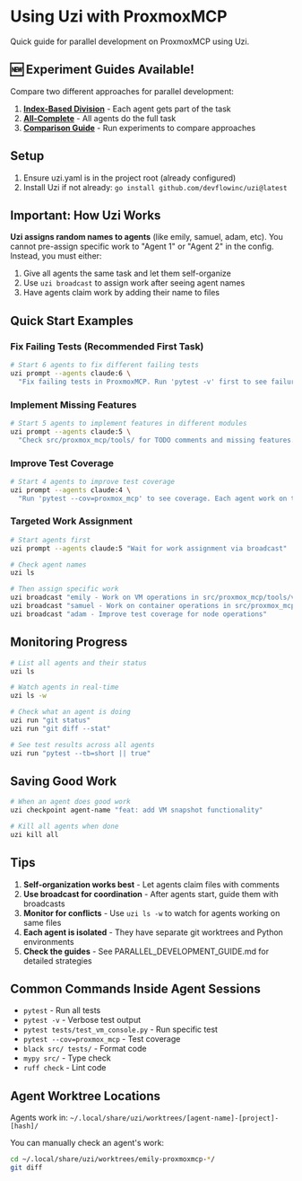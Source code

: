 # Using Uzi with ProxmoxMCP

Quick guide for parallel development on ProxmoxMCP using Uzi.

## 🆕 Experiment Guides Available!

Compare two different approaches for parallel development:

1. **[Index-Based Division](UZI_EXPERIMENT_INDEX_BASED.md)** - Each agent gets part of the task
2. **[All-Complete](UZI_EXPERIMENT_ALL_COMPLETE.md)** - All agents do the full task
3. **[Comparison Guide](UZI_EXPERIMENT_GUIDE.md)** - Run experiments to compare approaches

## Setup

1. Ensure uzi.yaml is in the project root (already configured)
2. Install Uzi if not already: `go install github.com/devflowinc/uzi@latest`

## Important: How Uzi Works

**Uzi assigns random names to agents** (like emily, samuel, adam, etc). You cannot pre-assign specific work to "Agent 1" or "Agent 2" in the config. Instead, you must either:

1. Give all agents the same task and let them self-organize
2. Use `uzi broadcast` to assign work after seeing agent names
3. Have agents claim work by adding their name to files

## Quick Start Examples

### Fix Failing Tests (Recommended First Task)

```bash
# Start 6 agents to fix different failing tests
uzi prompt --agents claude:6 \
  "Fix failing tests in ProxmoxMCP. Run 'pytest -v' first to see failures. Each agent should pick different test files to work on. Add '# Working on this - [your_agent_name]' at the top of your chosen test file."
```

### Implement Missing Features

```bash
# Start 5 agents to implement features in different modules
uzi prompt --agents claude:5 \
  "Check src/proxmox_mcp/tools/ for TODO comments and missing features. Each agent claim a different file (vm.py, container.py, etc) by adding a comment. Implement missing functionality with tests."
```

### Improve Test Coverage

```bash
# Start 4 agents to improve test coverage
uzi prompt --agents claude:4 \
  "Run 'pytest --cov=proxmox_mcp' to see coverage. Each agent work on testing different untested modules. Focus on getting coverage above 80%."
```

### Targeted Work Assignment

```bash
# Start agents first
uzi prompt --agents claude:5 "Wait for work assignment via broadcast"

# Check agent names
uzi ls

# Then assign specific work
uzi broadcast "emily - Work on VM operations in src/proxmox_mcp/tools/vm.py"
uzi broadcast "samuel - Work on container operations in src/proxmox_mcp/tools/container.py"
uzi broadcast "adam - Improve test coverage for node operations"
```

## Monitoring Progress

```bash
# List all agents and their status
uzi ls

# Watch agents in real-time
uzi ls -w

# Check what an agent is doing
uzi run "git status"
uzi run "git diff --stat"

# See test results across all agents
uzi run "pytest --tb=short || true"
```

## Saving Good Work

```bash
# When an agent does good work
uzi checkpoint agent-name "feat: add VM snapshot functionality"

# Kill all agents when done
uzi kill all
```

## Tips

1. **Self-organization works best** - Let agents claim files with comments
2. **Use broadcast for coordination** - After agents start, guide them with broadcasts
3. **Monitor for conflicts** - Use `uzi ls -w` to watch for agents working on same files
4. **Each agent is isolated** - They have separate git worktrees and Python environments
5. **Check the guides** - See PARALLEL_DEVELOPMENT_GUIDE.md for detailed strategies

## Common Commands Inside Agent Sessions

- `pytest` - Run all tests
- `pytest -v` - Verbose test output
- `pytest tests/test_vm_console.py` - Run specific test
- `pytest --cov=proxmox_mcp` - Test coverage
- `black src/ tests/` - Format code
- `mypy src/` - Type check
- `ruff check` - Lint code

## Agent Worktree Locations

Agents work in: `~/.local/share/uzi/worktrees/[agent-name]-[project]-[hash]/`

You can manually check an agent's work:

```bash
cd ~/.local/share/uzi/worktrees/emily-proxmoxmcp-*/
git diff
```
